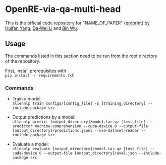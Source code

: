 # OpenRE-via-qa-multi-head

This is the official code repository for "NAME_OF_PAPER" ([preprint]()) by [Huifan Yang](mailto:huifunny@bupt.edu.cn), [Da-Wei Li](mailto:daweilee@microsoft.com) and [Bin Wu](mailto:wubin@bupt.edu.cn).  



## Usage
The commands listed in this section need to be run from the root directory of the repository.

First, install prerequisites with  
```pip install -r requirements.txt```

### Commands
* Train a model:  
```allennlp train configs/[config_file] -s [training_directory] --include-package src```

* Output predictions by a model:  
```allennlp predict [output_directory]/model.tar.gz [test_file] --predictor machine-comprehension --cuda-device 0 --output-file [output_directory]/predictions.jsonl --use-dataset-reader --include-package src```

* Evaluate a model:  
```allennlp evaluate [output_directory]/model.tar.gz [test_file] --cuda-device 0 --output-file [output_directory]/eval.json --include-package src```
